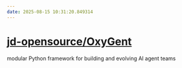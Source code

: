 ```yaml
---
date: 2025-08-15 10:31:20.849314
---
```


# [jd-opensource/OxyGent](https://github.com/jd-opensource/OxyGent)

modular Python framework for building and evolving AI agent teams
